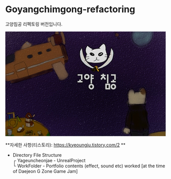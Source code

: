 # Goyangchimgong-refactoring

고양침공 리펙토링 버전입니다.

 <img src="https://github.com/kj1241/Goyangchimgong-refactoring/blob/main/%EB%A9%94%EC%9D%B8%ED%99%94%EB%A9%B4.jpg?raw=true"> 
  
 **자세한 사항(티스토리): https://kyeoungju.tistory.com/2  **
  
- Directory File Structure  
┌ Yageuncheonjae - UnrealProject  
└ WorkFolder - Portfolio contents (effect, sound etc) worked [at the time of Daejeon G Zone Game Jam]  
